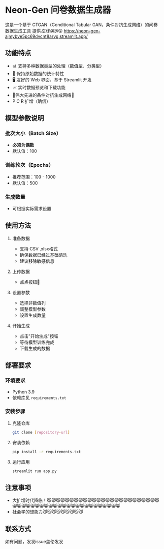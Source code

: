  

# Neon-Gen 问卷数据生成器

这是一个基于 CTGAN（Conditional Tabular GAN，条件对抗生成网络）的问卷数据生成工具
提供*在线演示*😝
https://neon-gen-ajmybve5pc69dvcnt8arvg.streamlit.app/

## 功能特点

- 📊 支持多种数据类型的处理（数值型、分类型）
- 🎯 保持原始数据的统计特性
- 🖥️ 友好的 Web 界面，基于 Streamlit 开发
- 📈 实时数据预览和下载功能
- 🤤伟大先进的条件对抗生成网络🤤
- P   C   R 扩增（确信）

## 模型参数说明

### 批次大小（Batch Size）
- **必须为偶数**
- 默认值：100

### 训练轮次（Epochs）
- 推荐范围：100 - 1000
- 默认值：500

### 生成数量
- 可根据实际需求设置

## 使用方法

1. 准备数据
   - 支持 CSV ,xlsx格式
   - 确保数据已经过基础清洗
   - 建议移除敏感信息

2. 上传数据
    - 点点按钮🥰
    
3. 设置参数
   - 选择非数值列
   - 调整模型参数
   - 设置生成数量

4. 开始生成
   - 点击"开始生成"按钮
   - 等待模型训练完成
   - 下载生成的数据

## 部署要求

### 环境要求
- Python 3.9
- 依赖库见 `requirements.txt`

### 安装步骤
1. 克隆仓库
   ```bash
   git clone [repository-url]
   ```

2. 安装依赖
   ```bash
   pip install -r requirements.txt
   ```

3. 运行应用
   ```bash
   streamlit run app.py
   ```

## 注意事项
- 大扩增时代降临！😸😸😸😸😸😸😸😸😸😸😸😸😸😸😸😸😸😸😸😸😸😸😸😸😸😸😸😸😸😸😸😸😸😸😸😸😸😸😸😸😸😸😸😸😸😸😸😸😸
- 社会学的想象力😼😼😼😼😼😼😼😼😼




## 联系方式

如有问题，发发issue盖伦发发

